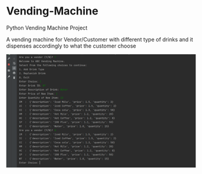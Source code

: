 # Vending-Machine
Python Vending Machine Project 

A vending machine for Vendor/Customer with different type of drinks and it dispenses accordingly to what the customer choose

![](https://github.com/jiajunleong/Vending-Machine/blob/main/vending.PNG)
